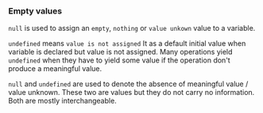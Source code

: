 
### Empty values

`null` is used to assign an `empty`, `nothing` or `value unkown` value to a variable.

`undefined` means `value is not assigned` 
It as a default initial value when variable is declared but value is not assigned.
Many operations yield `undefined` when they have to yield some value if the operation don't produce a meaningful value. 


`null`  and  `undefined`  are used to denote the absence of meaningful value / value unknown.
These two are values but they do not carry no information. Both are mostly interchangeable.
